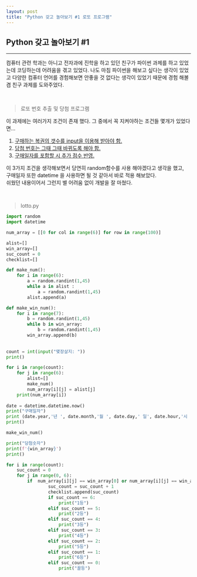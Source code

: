 ```yaml
---
layout: post
title: "Python 갖고 놀아보기 #1 로또 프로그램"
---
```


Python 갖고 놀아보기 #1
---
---

컴퓨터 관련 학과는 아니고 전자과에 진학을 하고 있던 친구가 파이썬 과제를 하고 있었는데
코딩하는데 어려움을 겪고 있었다. 나도 마침 파이썬을 해보고 싶다는 생각이 있었고 다양한 컴퓨터 언어를
경험해보면 안좋을 것 없다는 생각이 있었기 때문에 경험 해볼 겸 친구 과제를 도와주었다.

<br>

> 로또 번호 추출 및 당첨 프로그램

이 과제에는 여러가지 조건이 존재 했다. 그 중에서 꼭 지켜야하는 조건들 몇개가 있었다면...
<u>
1. 구매하는 복권의 갯수를 input을 이용해 받아야 함.
2. 당첨 번호는 그때 그때 바뀌도록 해야 함.
3. 구매일자를 포함할 시 추가 점수 반영.
</u>

이 3가지 조건을 생각해보면서 당연히 random함수를 사용 해야겠다고 생각을 했고,
<br>구매일자 또한 datetime 을 사용하면 될 것 같아서 바로 적용 해보았다.
<br>쉬웠던 내용이어서 그런지 별 어려움 없이 개발을 잘 마쳤다.

<br>

> lotto.py

```python
import random
import datetime

num_array = [[0 for col in range(6)] for row in range(100)]

alist=[]
win_array=[]
suc_count = 0
checklist=[]

def make_num():
    for i in range(6):
        a = random.randint(1,45)       
        while a in alist :             
            a = random.randint(1,45)
        alist.append(a)

def make_win_num():
    for i in range(7):
        b = random.randint(1,45)       
        while b in win_array:             
            b = random.randint(1,45)
        win_array.append(b) 
        
        
count = int(input("몇장살지: "))
print()

for i in range(count):
    for j in range(6):
        alist=[]
        make_num()
        num_array[i][j] = alist[j]
    print(num_array[i])
    
date = datetime.datetime.now()
print("구매일자")
print (date.year,'년 ', date.month,'월 ', date.day,' 일', date.hour,'시 ',date.minute,'분 ',date.second,'초')
print()

make_win_num()

print("당첨숫자")
print(f'{win_array}')
print()

for i in range(count):
    suc_count = 0
    for j in range(0, 6):
        if 	num_array[i][j] == win_array[0] or num_array[i][j] == win_array[1] or num_array[i][j] == win_array[2] or num_array[i][j] == win_array[3] or num_array[i][j] == win_array[4] or num_array[i][j] == win_array[5] or num_array[i][j] == win_array[6]:
            	suc_count = suc_count + 1
    			checklist.append(suc_count)
                if suc_count == 6:
                    print("1등")
                elif suc_count == 5:
                    print("2등")
                elif suc_count == 4:
                    print("3등")
                elif suc_count == 3:
                    print("4등")
                elif suc_count == 2:
                    print("5등")
                elif suc_count == 1:
                    print("6등")
                elif suc_count == 0:
                    print("꼴등")
```

